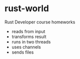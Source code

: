 # rust-world

Rust Developer course homeworks
 - reads from input
 - transforms result
 - runs in two threads
 - uses channels
 - sends files
